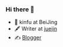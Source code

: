 ### Hi there 👋
- 🍻 kinfu at BeiJing
- 🖋 Writer at [juejin](https://juejin.cn/user/1257497032146535/posts)
- ✍️ [Blogger](https://kinfuy.github.io)







 

